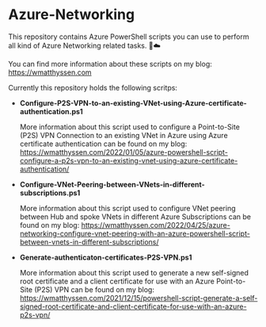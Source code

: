 # Azure-Networking
This repository contains Azure PowerShell scripts you can use to perform all kind of Azure Networking related tasks. 🚀☁️

You can find more information about these scripts on my blog: https://wmatthyssen.com

Currently this repository holds the following scritps:

- **Configure-P2S-VPN-to-an-existing-VNet-using-Azure-certificate-authentication.ps1**

  More information about this script used to configure a Point-to-Site (P2S) VPN Connection to an existing VNet in Azure using Azure certificate authentication can be found on my blog: https://wmatthyssen.com/2022/01/05/azure-powershell-script-configure-a-p2s-vpn-to-an-existing-vnet-using-azure-certificate-authentication/
  
- **Configure-VNet-Peering-between-VNets-in-different-subscriptions.ps1**

  More information about this script used to configure VNet peering between Hub and spoke VNets in different Azure Subscriptions can be found on my blog: https://wmatthyssen.com/2022/04/25/azure-networking-configure-vnet-peering-with-an-azure-powershell-script-between-vnets-in-different-subscriptions/

- **Generate-authenticaton-certificates-P2S-VPN.ps1**

  More information about this script used to generate a new self-signed root certificate and a client certificate for use with an Azure Point-to-Site (P2S) VPN can be found on my blog: https://wmatthyssen.com/2021/12/15/powershell-script-generate-a-self-signed-root-certificate-and-client-certificate-for-use-with-an-azure-p2s-vpn/
